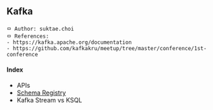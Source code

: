 ## Kafka

```
ㅁ Author: suktae.choi
ㅁ References:
- https://kafka.apache.org/documentation
- https://github.com/kafkakru/meetup/tree/master/conference/1st-conference
```

#### Index

- APIs
- [Schema Registry](https://medium.com/@gaemi/kafka-%EC%99%80-confluent-schema-registry-%EB%A5%BC-%EC%82%AC%EC%9A%A9%ED%95%9C-%EC%8A%A4%ED%82%A4%EB%A7%88-%EA%B4%80%EB%A6%AC-1-cdf8c99d2c5c)
- Kafka Stream vs KSQL

